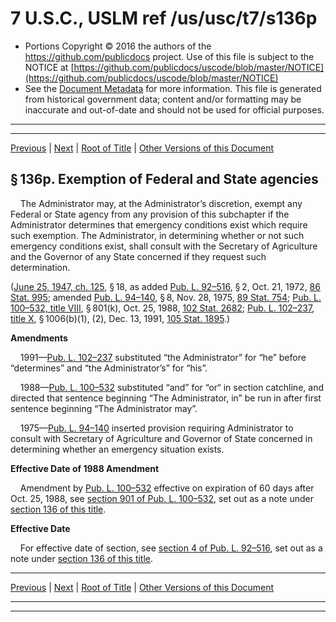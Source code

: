 ---
---

# 7 U.S.C., USLM ref /us/usc/t7/s136p

* Portions Copyright © 2016 the authors of the https://github.com/publicdocs project.
  Use of this file is subject to the NOTICE at [https://github.com/publicdocs/uscode/blob/master/NOTICE](https://github.com/publicdocs/uscode/blob/master/NOTICE)
* See the [Document Metadata](././../../../../..//README.md) for more information.
  This file is generated from historical government data; content and/or formatting may be inaccurate and out-of-date and should not be used for official purposes.

----------
----------

[Previous](./../../../../..//us/usc/t7/ch6/schII/m__us_usc_t7_s136o.md) | [Next](./../../../../..//us/usc/t7/ch6/schII/m__us_usc_t7_s136q.md) | [Root of Title](./../../../../../) | [Other Versions of this Document](https://publicdocs.github.io/go/links?ns=uslm&ref=%2Fus%2Fusc%2Ft7%2Fs136p)

## § 136p. Exemption of Federal and State agencies

    The Administrator may, at the Administrator’s discretion, exempt any Federal or State agency from any provision of this subchapter if the Administrator determines that emergency conditions exist which require such exemption. The Administrator, in determining whether or not such emergency conditions exist, shall consult with the Secretary of Agriculture and the Governor of any State concerned if they request such determination.

([June 25, 1947, ch. 125][/us/act/1947-06-25/ch125], § 18, as added [Pub. L. 92–516][/us/pl/92/516], § 2, Oct. 21, 1972, [86 Stat. 995][/us/stat/86/995]; amended [Pub. L. 94–140][/us/pl/94/140], § 8, Nov. 28, 1975, [89 Stat. 754][/us/stat/89/754]; [Pub. L. 100–532, title VIII][/us/pl/100/532/tVIII], § 801(k), Oct. 25, 1988, [102 Stat. 2682][/us/stat/102/2682]; [Pub. L. 102–237, title X][/us/pl/102/237/tX], § 1006(b)(1), (2), Dec. 13, 1991, [105 Stat. 1895][/us/stat/105/1895].)

 __Amendments__ 

    1991—[Pub. L. 102–237][/us/pl/102/237] substituted “the Administrator” for “he” before “determines” and “the Administrator’s” for “his”.

    1988—[Pub. L. 100–532][/us/pl/100/532] substituted “and” for “or“ in section catchline, and directed that sentence beginning “The Administrator, in” be run in after first sentence beginning “The Administrator may”.

    1975—[Pub. L. 94–140][/us/pl/94/140] inserted provision requiring Administrator to consult with Secretary of Agriculture and Governor of State concerned in determining whether an emergency situation exists.

 __Effective Date of 1988 Amendment__ 

    Amendment by [Pub. L. 100–532][/us/pl/100/532] effective on expiration of 60 days after Oct. 25, 1988, see [section 901 of Pub. L. 100–532][/us/pl/100/532/s901], set out as a note under [section 136 of this title][/us/usc/t7/s136].

 __Effective Date__ 

    For effective date of section, see [section 4 of Pub. L. 92–516][/us/pl/92/516/s4], set out as a note under [section 136 of this title][/us/usc/t7/s136].

----------

[Previous](./../../../../..//us/usc/t7/ch6/schII/m__us_usc_t7_s136o.md) | [Next](./../../../../..//us/usc/t7/ch6/schII/m__us_usc_t7_s136q.md) | [Root of Title](./../../../../../) | [Other Versions of this Document](https://publicdocs.github.io/go/links?ns=uslm&ref=%2Fus%2Fusc%2Ft7%2Fs136p)

----------
----------

[/us/act/1947-06-25/ch125]: https://publicdocs.github.io/go/links?ns=uslm&ref=%2Fus%2Fact%2F1947-06-25%2Fch125
[/us/pl/92/516]: https://publicdocs.github.io/go/links?ns=uslm&ref=%2Fus%2Fpl%2F92%2F516
[/us/stat/86/995]: https://publicdocs.github.io/go/links?ns=uslm&ref=%2Fus%2Fstat%2F86%2F995
[/us/pl/94/140]: https://publicdocs.github.io/go/links?ns=uslm&ref=%2Fus%2Fpl%2F94%2F140
[/us/stat/89/754]: https://publicdocs.github.io/go/links?ns=uslm&ref=%2Fus%2Fstat%2F89%2F754
[/us/pl/100/532/tVIII]: https://publicdocs.github.io/go/links?ns=uslm&ref=%2Fus%2Fpl%2F100%2F532%2FtVIII
[/us/stat/102/2682]: https://publicdocs.github.io/go/links?ns=uslm&ref=%2Fus%2Fstat%2F102%2F2682
[/us/pl/102/237/tX]: https://publicdocs.github.io/go/links?ns=uslm&ref=%2Fus%2Fpl%2F102%2F237%2FtX
[/us/stat/105/1895]: https://publicdocs.github.io/go/links?ns=uslm&ref=%2Fus%2Fstat%2F105%2F1895
[/us/pl/102/237]: https://publicdocs.github.io/go/links?ns=uslm&ref=%2Fus%2Fpl%2F102%2F237
[/us/pl/100/532]: https://publicdocs.github.io/go/links?ns=uslm&ref=%2Fus%2Fpl%2F100%2F532
[/us/pl/94/140]: https://publicdocs.github.io/go/links?ns=uslm&ref=%2Fus%2Fpl%2F94%2F140
[/us/pl/100/532]: https://publicdocs.github.io/go/links?ns=uslm&ref=%2Fus%2Fpl%2F100%2F532
[/us/pl/100/532/s901]: https://publicdocs.github.io/go/links?ns=uslm&ref=%2Fus%2Fpl%2F100%2F532%2Fs901
[/us/usc/t7/s136]: https://publicdocs.github.io/go/links?ns=uslm&ref=%2Fus%2Fusc%2Ft7%2Fs136
[/us/pl/92/516/s4]: https://publicdocs.github.io/go/links?ns=uslm&ref=%2Fus%2Fpl%2F92%2F516%2Fs4
[/us/usc/t7/s136]: https://publicdocs.github.io/go/links?ns=uslm&ref=%2Fus%2Fusc%2Ft7%2Fs136


